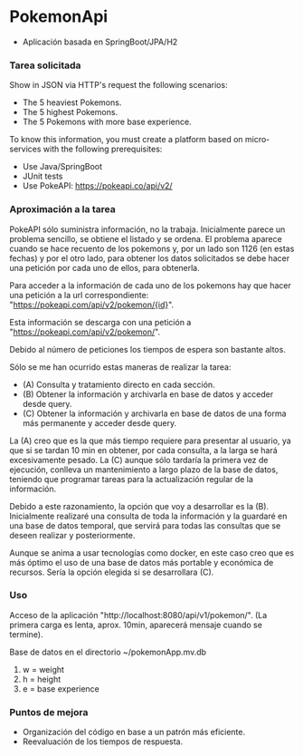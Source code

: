 # PokemonApi

- Aplicación basada en SpringBoot/JPA/H2

### Tarea solicitada
Show in JSON via HTTP's request the following scenarios:

- The 5 heaviest Pokemons.
- The 5 highest Pokemons.
- The 5 Pokemons with more base experience.

To know this information, you must create a platform based on micro-services with the following prerequisites:

- Use Java/SpringBoot
- JUnit tests
- Use PokeAPI: https://pokeapi.co/api/v2/

### Aproximación a la tarea
PokeAPI sólo suministra información, no la trabaja. Inicialmente parece un problema sencillo, se obtiene el listado y
se ordena. El problema aparece cuando se hace recuento de los pokemons y, por un lado son 1126 (en estas fechas) y por
el otro lado, para obtener los datos solicitados se debe hacer una petición por cada uno de ellos, para obtenerla.

Para acceder a la información de cada uno de los pokemons hay que hacer una petición a la url correspondiente:
"https://pokeapi.com/api/v2/pokemon/{id}".

Esta información se descarga con una petición a "https://pokeapi.com/api/v2/pokemon/".

Debido al número de peticiones los tiempos de espera son bastante altos.

Sólo se me han ocurrido estas maneras de realizar la tarea:

- (A) Consulta y tratamiento directo en cada sección.
- (B) Obtener la información y archivarla en base de datos y acceder desde query.
- (C) Obtener la información y archivarla en base de datos de una forma más permanente y acceder desde query.

La (A) creo que es la que más tiempo requiere para presentar al usuario, ya que si se tardan 10 min en obtener, por
cada consulta, a la larga se hará excesivamente pesado. La (C) aunque sólo tardaría la primera vez de ejecución,
conlleva un mantenimiento a largo plazo de la base de datos, teniendo que programar tareas para la actualización
regular de la información.

Debido a este razonamiento, la opción que voy a desarrollar es la (B). Inicialmente realizaré una consulta de toda la
información y la guardaré en una base de datos temporal, que servirá para todas las consultas que se deseen realizar y
posteriormente.

Aunque se anima a usar tecnologías como docker, en este caso creo que es más óptimo el uso de una base de datos más
portable y económica de recursos. Sería la opción elegida si se desarrollara (C).

### Uso
Acceso de la aplicación "http://localhost:8080/api/v1/pokemon/". (La primera carga es lenta, aprox. 10min, aparecerá 
mensaje cuando se termine).

Base de datos en el directorio ~/pokemonApp.mv.db

1. w = weight
2. h = height
3. e = base experience

### Puntos de mejora
- Organización del código en base a un patrón más eficiente.
- Reevaluación de los tiempos de respuesta.